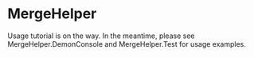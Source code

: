 # MergeHelper
Usage tutorial is on the way.  In the meantime, please see MergeHelper.DemonConsole and MergeHelper.Test for usage examples.
